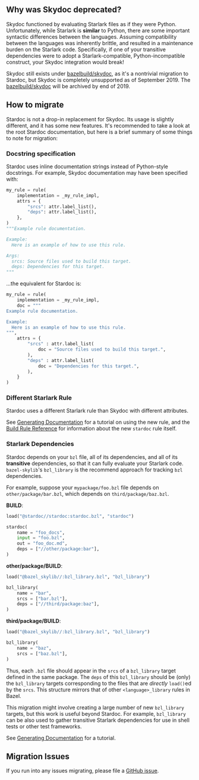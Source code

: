 ## Why was Skydoc deprecated?

Skydoc functioned by evaluating Starlark files as if they were Python. Unfortunately, while
Starlark is **similar** to Python, there are some important syntactic differences between
the languages. Assuming compatibility between the languages was inherently brittle, and resulted
in a maintenance burden on the Starlark code. Specifically, if one of your transitive dependencies
were to adopt a Starlark-compatible, Python-incompatible construct, your Skydoc integration would
break!

Skydoc still exists under [bazelbuild/skydoc](https://github.com/bazelbuild/skydoc), as it's a
nontrivial migration to Stardoc, but Skydoc is completely unsupported as of September 2019.
The [bazelbuild/skydoc](https://github.com/bazelbuild/skydoc) will be archived by end of 2019.

## How to migrate

Stardoc is not a drop-in replacement for Skydoc. Its usage is slightly different, and it has some
new features. It's recommended to take a look at the root Stardoc documentation, but here is
a brief summary of some things to note for migration:

### Docstring specification

Stardoc uses inline documentation strings instead of Python-style docstrings.
For example, Skydoc documentation may have been specified with:

```python
my_rule = rule(
    implementation = _my_rule_impl,
    attrs = {
        "srcs": attr.label_list(),
        "deps": attr.label_list(),
    },
)
"""Example rule documentation.

Example:
  Here is an example of how to use this rule.

Args:
  srcs: Source files used to build this target.
  deps: Dependencies for this target.
"""
```

...the equivalent for Stardoc is:

```python
my_rule = rule(
    implementation = _my_rule_impl,
    doc = """
Example rule documentation.

Example:
  Here is an example of how to use this rule.
""",
    attrs = {
        "srcs" : attr.label_list(
            doc = "Source files used to build this target.",
        ),
        "deps" : attr.label_list(
            doc = "Dependencies for this target.",
        ),
    }
)
```

### Different Starlark Rule

Stardoc uses a different Starlark rule than Skydoc with different attributes.

See [Generating Documentation](generating_stardoc.md) for a
tutorial on using the new rule, and the
[Build Rule Reference](docs/stardoc_reference.md) for information
about the new `stardoc` rule itself.

### Starlark Dependencies

Stardoc depends on your `bzl` file, all of its dependencies, and all of its **transitive**
dependencies, so that it can fully evaluate your Starlark code.
`bazel-skylib`'s `bzl_library` is the recommend approach for tracking `bzl` dependencies.

For example, suppose your `mypackage/foo.bzl` file depends on `other/package/bar.bzl`, which
depends on `third/package/baz.bzl`.

**BUILD**:

```python
load("@stardoc//stardoc:stardoc.bzl", "stardoc")

stardoc(
    name = "foo_docs",
    input = "foo.bzl",
    out = "foo_doc.md",
    deps = ["//other/package:bar"],
)
```

**other/package/BUILD**:

```python
load("@bazel_skylib//:bzl_library.bzl", "bzl_library")

bzl_library(
    name = "bar",
    srcs = ["bar.bzl"],
    deps = ["//third/package:baz"],
)
```

**third/package/BUILD**:

```python
load("@bazel_skylib//:bzl_library.bzl", "bzl_library")

bzl_library(
    name = "baz",
    srcs = ["baz.bzl"],
)
```

Thus, each `.bzl` file should appear in the `srcs` of a `bzl_library` target defined in the same
package. The `deps` of this `bzl_library` should be (only) the `bzl_library` targets corresponding
to the files that are _directly_ `load()`ed by the `srcs`. This structure mirrors that of other
`<language>_library` rules in Bazel.

This migration might involve creating a large number of new `bzl_library` targets,
but this work is useful beyond Stardoc. For example, `bzl_library` can be also used to gather
transitive Starlark dependencies for use in shell tests or other test frameworks.

See [Generating Documentation](docs/generating_stardoc.md) for
a tutorial.

## Migration Issues

If you run into any issues migrating, please file a
[GitHub issue](https://github.com/bazelbuild/stardoc/issues).


